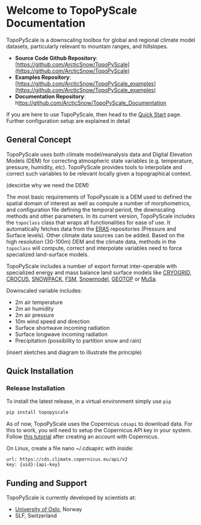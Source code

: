 # Welcome to TopoPyScale Documentation

TopoPyScale is a downscaling toolbox for global and regional climate model datasets, particularly relevant to mountain ranges, and hillslopes. 

- **Source Code Github Repository**: [https://github.com/ArcticSnow/TopoPyScale](https://github.com/ArcticSnow/TopoPyScale)
- **Examples Repository**: [https://github.com/ArcticSnow/TopoPyScale_examples](https://github.com/ArcticSnow/TopoPyScale_examples)
- **Documentation Repository**: h[ttps://github.com/ArcticSnow/TopoPyScale_Documentation](ttps://github.com/ArcticSnow/TopoPyScale_Documentation)

If you are here to use TopoPyScale, then head to the [Quick Start](./2_quickstart.md) page. Further configuration setup are explained in detail

## General Concept

TopoPyScale uses both climate model/reanalysis data and Digital Elevation Models (DEM) for correcting atmospheric state variables (e.g. temperature, pressure, humidity, *etc*). TopoPyScale provides tools to interpolate and correct such variables to be relevant locally given a topographical context. 

(descirbe why we need the DEM)

The most basic requirements of TopoPyscale is a DEM used to defined the spatial domain of interest as well as compute a number of morphometrics, and configuration file defining the temporal period, the downscaling methods and other parameters. In its current version, TopoPyScale includes the `topoclass` class that wraps all functionalities for ease of use. It automatically fetches data from the [ERA5](https://cds.climate.copernicus.eu/cdsapp#!/dataset/reanalysis-era5-pressure-levels?tab=overview) repositories (Pressure and Surface levels). Other climate data sources can be added. Based on the high resolution (30-100m) DEM and the climate data, methods in the `topoclass` will compute, correct and interpolate variables need to force specialized land-surface models.

TopoPyScale includes a number of export format inter-operable with specialized energy and mass balance land surface models like [CRYOGRID](https://github.com/CryoGrid/CryoGridCommunity_source), [CROCUS](http://bibliotheque.meteo.fr/exl-php/cadcgp.php?CMD=CHERCHE&MODELE=vues/mf_-_internet_recherche_avancee_anonyme/tpl-r.html&WHERE_IS_DOC_REF_LIT=DOC00019133&&TABLE=ILS_DOC), [SNOWPACK](https://www.slf.ch/en/services-and-products/snowpack.html), [FSM](https://github.com/RichardEssery/FSM), [Snowmodel](https://srs.fs.usda.gov/pubs/26319), [GEOTOP](http://geotopmodel.github.io/geotop/) or [MuSa](https://github.com/ealonsogzl/MuSA).

Downscaled variable includes:

- 2m air temperature
- 2m air humidity
- 2m air pressure
- 10m wind speed and direction
- Surface shortwave incoming radiation
- Surface longwave incoming radiation
- Precipitation (possibility to partition snow and rain)

(insert sketches and diagram to illustrate the principle)

## Quick Installation

### Release Installation
To install the latest release, in a virtual environment simply use `pip`

```bash
pip install topopyscale
```

As of now, TopoPyScale uses the Copernicus `cdsapi` to download data. For this to work, you will need to setup the Copernicus API key in your system. Follow [this tutorial](https://cds.climate.copernicus.eu/api-how-to#install-the-cds-api-key) after creating an account with Copernicus. 

On Linux, create a file nano ~/.cdsapirc with inside:
```text
url: https://cds.climate.copernicus.eu/api/v2
key: {uid}:{api-key}
```


## Funding and Support

TopoPyScale is currently developed by scientists at:

- [University of Oslo](https://www.mn.uio.no/geo/english/), Norway
- SLF, Switzerland